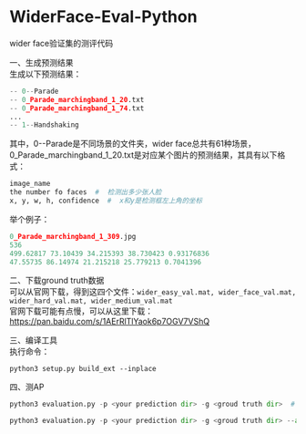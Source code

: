 # WiderFace-Eval-Python
wider face验证集的测评代码  

一、生成预测结果  
生成以下预测结果：  
```python
-- 0--Parade
-- 0_Parade_marchingband_1_20.txt
-- 0_Parade_marchingband_1_74.txt
...
-- 1--Handshaking
```  
其中，0--Parade是不同场景的文件夹，wider face总共有61种场景，0_Parade_marchingband_1_20.txt是对应某个图片的预测结果，其具有以下格式：  
```python
image_name
the number fo faces  #  检测出多少张人脸
x, y, w, h, confidence  #  x和y是检测框左上角的坐标
```  
举个例子：  
```python
0_Parade_marchingband_1_309.jpg
536
499.62817 73.10439 34.215393 38.730423 0.93176836
47.55735 86.14974 21.215218 25.779213 0.7041396
```  

二、下载ground truth数据  
可以从官网下载，得到这四个文件：`wider_easy_val.mat, wider_face_val.mat, wider_hard_val.mat, wider_medium_val.mat`  
官网下载可能有点慢，可以从这里下载：https://pan.baidu.com/s/1AErRlTlYaok6p7OGV7VShQ  

三、编译工具  
执行命令：  

    python3 setup.py build_ext --inplace  

四、测AP  
```python
python3 evaluation.py -p <your prediction dir> -g <groud truth dir>  # 测easy,medium,hard的结果  
```
```python
python3 evaluation.py -p <your prediction dir> -g <groud truth dir> --all # 将easy,medium,hard一起测  
```

